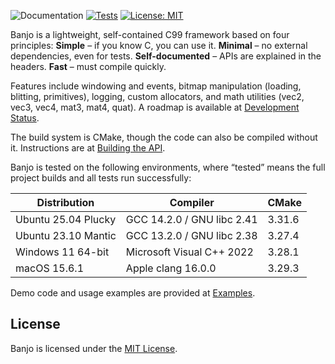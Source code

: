 ![Documentation](https://github.com/OragonEfreet/banjo/actions/workflows/documentation.yml/badge.svg)
[![Tests](https://github.com/OragonEfreet/banjo/actions/workflows/cmake-multi-platform.yml/badge.svg)](https://github.com/OragonEfreet/banjo/actions/workflows/cmake-multi-platform.yml)
[![License: MIT](https://img.shields.io/badge/License-MIT-yellow.svg)](https://opensource.org/licenses/MIT)

Banjo is a lightweight, self-contained C99 framework based on four principles:
**Simple** – if you know C, you can use it.
**Minimal** – no external dependencies, even for tests.
**Self-documented** – APIs are explained in the headers.
**Fast** – must compile quickly.  

Features include windowing and events, bitmap manipulation (loading, blitting, primitives), logging, custom allocators, and math utilities (vec2, vec3, vec4, mat3, mat4, quat). A roadmap is available at [Development Status](https://codework-orange.io/banjo/roadmap.html).  

The build system is CMake, though the code can also be compiled without it. Instructions are at [Building the API](https://codework-orange.io/banjo/build.html).  

Banjo is tested on the following environments, where “tested” means the full project builds and all tests run successfully:  

| Distribution            | Compiler                    | CMake   |
|-------------------------|-----------------------------|---------|
| Ubuntu 25.04 Plucky     | GCC 14.2.0 / GNU libc 2.41  | 3.31.6  |
| Ubuntu 23.10 Mantic     | GCC 13.2.0 / GNU libc 2.38  | 3.27.4  |
| Windows 11 64-bit       | Microsoft Visual C++ 2022   | 3.28.1  |
| macOS 15.6.1            | Apple clang 16.0.0          | 3.29.3  |

Demo code and usage examples are provided at [Examples](examples.html).

## License

Banjo is licensed under the [MIT License](LICENSE).  
